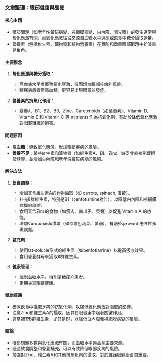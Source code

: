 ### 文章整理：眼部健康與營養

#### 核心主題
- 眼部問題（如老年性黃斑病變、視網膜病變、白內障、青光眼）的發生通常與氧化應激有關，而氧化應激往往來源自血糖水平過高或飲食中糖分攝取過量。
- 营養素（包括維生素、礦物質和植物營養素）在預防和改善眼部問題中扮演重要角色。

#### 主要觀念
1. **氧化應激與糖分攝取**：
   - 高血糖水平會導致氧化應激，進而增加眼部疾病的風險。
   - 糖尿病患者因高血糖，更容易出現眼部並發症。

2. **營養素的抗氧化作用**：
   - 變量A、B1、B2、B3、Zinc、Carotenoids（如葉黃素）、Vitamin D、Vitamin E 和 Vitamin C 等 nutrients 作為抗氧化劑，有助於降低氧化應激對眼部組織的損害。

#### 問題原因
- **高血糖**：導致氧化應激，增加眼部疾病的風險。
- **營養不足**：某些維生素和礦物質（如維生素A、B1、Zinc）缺乏會直接影響眼部健康，並增加白內障和老年性黃斑病變的風險。

#### 解決方法
1. **飲食調整**：
   - 增加富含維生素A的食物攝取（如 carrots, spinach, 蛋黃）。
   - 补充B群維生素，特別是B1（benfotiamine為佳），以降低白內障和視網膜病變的風險。
   - 食用富含Zinc的食物（如瘦肉、南瓜子、貝類）以促進 Vitamin A 的功能。
   - 增加Carotenoids攝取（如深綠色蔬菜、番茄），有助於.prevent 老年性黃斑病變。

2. **補充劑**：
   - 使用fat-soluble形式的維生素（如benfotiamine）以提高吸收效果。
   - 食用營養酵母來獲取B群維生素。

3. **健康管理**：
   - 控制血糖水平，特別是糖尿病患者。
   - 定期檢查眼部健康。

#### 健康建議
- 確保飲食中攝取足夠的抗氧化劑，以降低氧化應激對眼部的影響。
- 注意Zinc和維生素A的攝取，因其在眼健康中起著關鍵作用。
- 適當補充B群維生素，尤其是B1，以降低白內障和視網膜病變的風險。

#### 結論
- 眼部問題多數與氧化應激有關，而血糖水平過高是主要來源。
- 通過飲食調整和營養補充，可以有效降低眼部疾病的風險。
- 加強對Zinc、維生素A和其他抗氧化劑的攝取，對於維護眼健康至關重要。